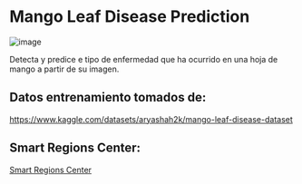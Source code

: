 # Mango Leaf Disease Prediction

![image](https://github.com/MainakRepositor/MLDP/assets/64016811/7287fa8f-e3b0-4db2-aa62-15f700671129)

Detecta y predice e tipo de enfermedad que ha ocurrido en una hoja de mango a partir de su imagen.

## Datos entrenamiento tomados de:
https://www.kaggle.com/datasets/aryashah2k/mango-leaf-disease-dataset

## Smart Regions Center:
[Smart Regions Center]([https://smartregionscenter.com.co/](https://huerto-en-casa.com/wp-content/uploads/2021/12/enfermedades-del-mango.jpg))
